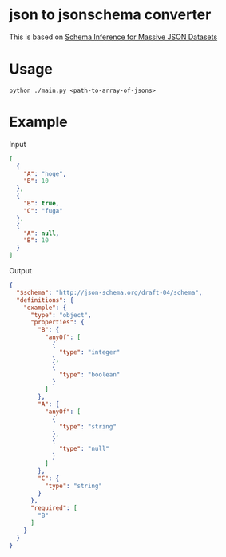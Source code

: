 # json to jsonschema converter

This is based on [Schema Inference for Massive JSON Datasets](https://openproceedings.org/2017/conf/edbt/paper-62.pdf)

# Usage

```
python ./main.py <path-to-array-of-jsons>
```

# Example

Input

```json
[
  {
    "A": "hoge",
    "B": 10
  },
  {
    "B": true,
    "C": "fuga"
  },
  {
    "A": null,
    "B": 10
  }
]
```

Output

```json
{
  "$schema": "http://json-schema.org/draft-04/schema",
  "definitions": {
    "example": {
      "type": "object",
      "properties": {
        "B": {
          "anyOf": [
            {
              "type": "integer"
            },
            {
              "type": "boolean"
            }
          ]
        },
        "A": {
          "anyOf": [
            {
              "type": "string"
            },
            {
              "type": "null"
            }
          ]
        },
        "C": {
          "type": "string"
        }
      },
      "required": [
        "B"
      ]
    }
  }
}

```